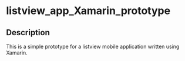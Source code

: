 # listview_app_Xamarin_prototype

## Description
This is a simple prototype for a listview mobile application written using Xamarin. 
